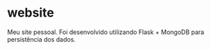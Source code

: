 # website

Meu site pessoal. Foi desenvolvido utilizando Flask + MongoDB para persistência dos dados.
